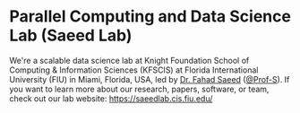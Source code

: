 # Parallel Computing and Data Science Lab (Saeed Lab)
We're a scalable data science lab at Knight Foundation School of Computing & Information Sciences (KFSCIS) at Florida International University (FIU) in Miami, Florida, USA, led by [Dr. Fahad Saeed](https://prof-s.github.io/) ([@Prof-S](https://github.com/Prof-S)). If you want to learn more about our research, papers, software, or team, check out our lab website: https://saeedlab.cis.fiu.edu/
